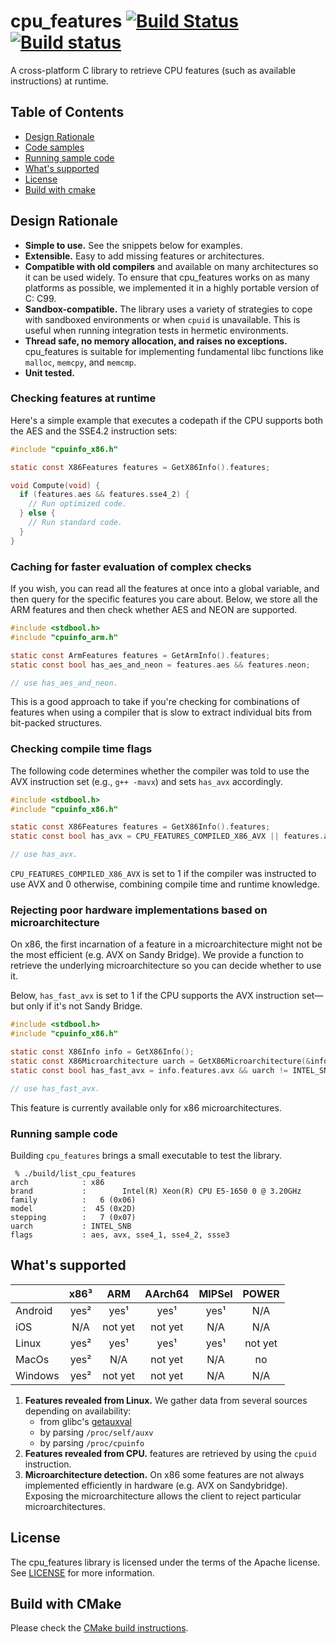 # cpu_features [![Build Status](https://travis-ci.org/google/cpu_features.svg?branch=master)](https://travis-ci.org/google/cpu_features) [![Build status](https://ci.appveyor.com/api/projects/status/46d1owsj7n8dsylq/branch/master?svg=true)](https://ci.appveyor.com/project/gchatelet/cpu-features/branch/master)

A cross-platform C library to retrieve CPU features (such as available
instructions) at runtime.

## Table of Contents

- [Design Rationale](#rationale)
- [Code samples](#codesample)
- [Running sample code](#usagesample)
- [What's supported](#support)
- [License](#license)
- [Build with cmake](#cmake)

<a name="rationale"></a>
## Design Rationale

-   **Simple to use.** See the snippets below for examples.
-   **Extensible.** Easy to add missing features or architectures.
-   **Compatible with old compilers** and available on many architectures so it
    can be used widely. To ensure that cpu_features works on as many platforms
    as possible, we implemented it in a highly portable version of C: C99.
-   **Sandbox-compatible.** The library uses a variety of strategies to cope
    with sandboxed environments or when `cpuid` is unavailable. This is useful
    when running integration tests in hermetic environments.
-   **Thread safe, no memory allocation, and raises no exceptions.**
    cpu_features is suitable for implementing fundamental libc functions like
    `malloc`, `memcpy`, and `memcmp`.
-   **Unit tested.**

<a name="codesample"></a>
### Checking features at runtime

Here's a simple example that executes a codepath if the CPU supports both the
AES and the SSE4.2 instruction sets:

```c
#include "cpuinfo_x86.h"

static const X86Features features = GetX86Info().features;

void Compute(void) {
  if (features.aes && features.sse4_2) {
    // Run optimized code.
  } else {
    // Run standard code.
  }
}
```

### Caching for faster evaluation of complex checks

If you wish, you can read all the features at once into a global variable, and
then query for the specific features you care about. Below, we store all the ARM
features and then check whether AES and NEON are supported.

```c
#include <stdbool.h>
#include "cpuinfo_arm.h"

static const ArmFeatures features = GetArmInfo().features;
static const bool has_aes_and_neon = features.aes && features.neon;

// use has_aes_and_neon.
```

This is a good approach to take if you're checking for combinations of features
when using a compiler that is slow to extract individual bits from bit-packed
structures.

### Checking compile time flags

The following code determines whether the compiler was told to use the AVX
instruction set (e.g., `g++ -mavx`) and sets `has_avx` accordingly.

```c
#include <stdbool.h>
#include "cpuinfo_x86.h"

static const X86Features features = GetX86Info().features;
static const bool has_avx = CPU_FEATURES_COMPILED_X86_AVX || features.avx;

// use has_avx.
```

`CPU_FEATURES_COMPILED_X86_AVX` is set to 1 if the compiler was instructed to
use AVX and 0 otherwise, combining compile time and runtime knowledge.

### Rejecting poor hardware implementations based on microarchitecture

On x86, the first incarnation of a feature in a microarchitecture might not be
the most efficient (e.g. AVX on Sandy Bridge). We provide a function to retrieve
the underlying microarchitecture so you can decide whether to use it.

Below, `has_fast_avx` is set to 1 if the CPU supports the AVX instruction
set&mdash;but only if it's not Sandy Bridge.

```c
#include <stdbool.h>
#include "cpuinfo_x86.h"

static const X86Info info = GetX86Info();
static const X86Microarchitecture uarch = GetX86Microarchitecture(&info);
static const bool has_fast_avx = info.features.avx && uarch != INTEL_SNB;

// use has_fast_avx.
```

This feature is currently available only for x86 microarchitectures.

<a name="usagesample"></a>
### Running sample code

Building `cpu_features` brings a small executable to test the library.

```shell
 % ./build/list_cpu_features
arch            : x86
brand           :        Intel(R) Xeon(R) CPU E5-1650 0 @ 3.20GHz
family          :   6 (0x06)
model           :  45 (0x2D)
stepping        :   7 (0x07)
uarch           : INTEL_SNB
flags           : aes, avx, sse4_1, sse4_2, ssse3
```

<a name="support"></a>
## What's supported

|         | x86³ |   ARM   | AArch64 | MIPSel |  POWER  |
|---------|:----:|:-------:|:-------:|:------:|:-------:|
| Android | yes² |   yes¹  |   yes¹  |  yes¹  |   N/A   |
| iOS     |  N/A | not yet | not yet |   N/A  |   N/A   |
| Linux   | yes² |   yes¹  |   yes¹  |  yes¹  | not yet |
| MacOs   | yes² |   N/A   | not yet |   N/A  |    no   |
| Windows | yes² | not yet | not yet |   N/A  |   N/A   |

1.  **Features revealed from Linux.** We gather data from several sources
    depending on availability:
    +   from glibc's
        [getauxval](https://www.gnu.org/software/libc/manual/html_node/Auxiliary-Vector.html)
    +   by parsing `/proc/self/auxv`
    +   by parsing `/proc/cpuinfo`
2.  **Features revealed from CPU.** features are retrieved by using the `cpuid`
    instruction.
3.  **Microarchitecture detection.** On x86 some features are not always
    implemented efficiently in hardware (e.g. AVX on Sandybridge). Exposing the
    microarchitecture allows the client to reject particular microarchitectures.


<a name="license"></a>
## License

The cpu_features library is licensed under the terms of the Apache license.
See [LICENSE](LICENSE) for more information.

<a name="cmake"></a>
## Build with CMake

Please check the [CMake build instructions](cmake/README.md).
